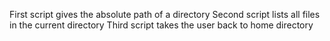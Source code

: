 First script gives the absolute path of a directory
Second script lists all files in the current directory
Third script takes the user back to home directory
